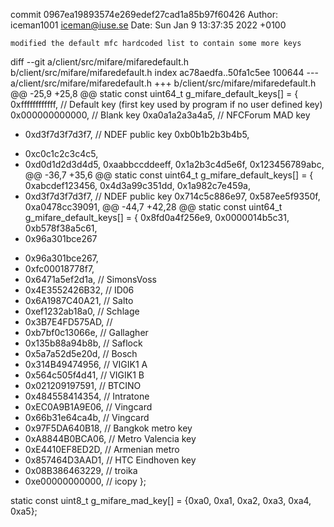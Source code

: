 commit 0967ea19893574e269edef27cad1a85b97f60426
Author: iceman1001 <iceman@iuse.se>
Date:   Sun Jan 9 13:37:35 2022 +0100

    modified the default mfc hardcoded list to contain some more keys

diff --git a/client/src/mifare/mifaredefault.h b/client/src/mifare/mifaredefault.h
index ac78aedfa..50fa1c5ee 100644
--- a/client/src/mifare/mifaredefault.h
+++ b/client/src/mifare/mifaredefault.h
@@ -25,9 +25,8 @@ static const uint64_t g_mifare_default_keys[] = {
     0xffffffffffff, // Default key (first key used by program if no user defined key)
     0x000000000000, // Blank key
     0xa0a1a2a3a4a5, // NFCForum MAD key
+    0xd3f7d3f7d3f7, // NDEF public key
     0xb0b1b2b3b4b5,
-    0xc0c1c2c3c4c5,
-    0xd0d1d2d3d4d5,
     0xaabbccddeeff,
     0x1a2b3c4d5e6f,
     0x123456789abc,
@@ -36,7 +35,6 @@ static const uint64_t g_mifare_default_keys[] = {
     0xabcdef123456,
     0x4d3a99c351dd,
     0x1a982c7e459a,
-    0xd3f7d3f7d3f7, // NDEF public key
     0x714c5c886e97,
     0x587ee5f9350f,
     0xa0478cc39091,
@@ -44,7 +42,28 @@ static const uint64_t g_mifare_default_keys[] = {
     0x8fd0a4f256e9,
     0x0000014b5c31,
     0xb578f38a5c61,
-    0x96a301bce267
+    0x96a301bce267,
+    0xfc00018778f7,
+    0x6471a5ef2d1a, // SimonsVoss
+    0x4E3552426B32, // ID06
+    0x6A1987C40A21, // Salto
+    0xef1232ab18a0, // Schlage
+    0x3B7E4FD575AD, // 
+    0xb7bf0c13066e, // Gallagher
+    0x135b88a94b8b, // Saflock
+    0x5a7a52d5e20d, // Bosch
+    0x314B49474956, // VIGIK1 A
+    0x564c505f4d41, // VIGIK1 B
+    0x021209197591, // BTCINO
+    0x484558414354, // Intratone
+    0xEC0A9B1A9E06, // Vingcard
+    0x66b31e64ca4b, // Vingcard
+    0x97F5DA640B18, // Bangkok metro key
+    0xA8844B0BCA06, // Metro Valencia key
+    0xE4410EF8ED2D, // Armenian metro
+    0x857464D3AAD1, // HTC Eindhoven key
+    0x08B386463229, // troika
+    0xe00000000000, // icopy
 };
 
 static const uint8_t g_mifare_mad_key[] =  {0xa0, 0xa1, 0xa2, 0xa3, 0xa4, 0xa5};
